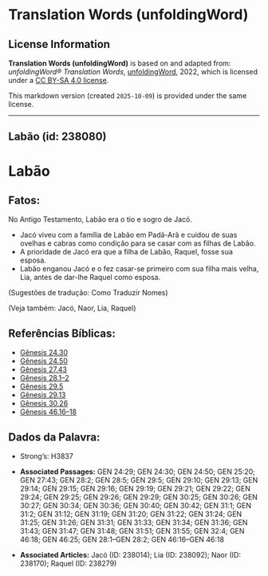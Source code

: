 # Translation Words (unfoldingWord)

## License Information

**Translation Words (unfoldingWord)** is based on and adapted from: _unfoldingWord® Translation Words_, [unfoldingWord](https://unfoldingword.org/utw), 2022, which is licensed under a [CC BY-SA 4.0 license](https://creativecommons.org/licenses/by-sa/4.0/legalcode.en).

This markdown version (created `2025-10-09`) is provided under the same license.



--------------------------------

## Labão (id: 238080)

Labão
=====

Fatos:
------

No Antigo Testamento, Labão era o tio e sogro de Jacó.

* Jacó viveu com a família de Labão em Padã\-Arã e cuidou de suas ovelhas e cabras como condição para se casar com as filhas de Labão.
* A prioridade de Jacó era que a filha de Labão, Raquel, fosse sua esposa.
* Labão enganou Jacó e o fez casar\-se primeiro com sua filha mais velha, Lia, antes de dar\-lhe Raquel como esposa.

(Sugestões de tradução: Como Traduzir Nomes)

(Veja também: Jacó, Naor, Lia, Raquel)

Referências Bíblicas:
---------------------

* [Gênesis 24\.30](https://ref.ly/Gen24:30)
* [Gênesis 24\.50](https://ref.ly/Gen24:50)
* [Gênesis 27\.43](https://ref.ly/Gen27:43)
* [Gênesis 28\.1–2](https://ref.ly/Gen28:1-Gen28:2)
* [Gênesis 29\.5](https://ref.ly/Gen29:5)
* [Gênesis 29\.13](https://ref.ly/Gen29:13)
* [Gênesis 30\.26](https://ref.ly/Gen30:26)
* [Gênesis 46\.16–18](https://ref.ly/Gen46:16-Gen46:18)

Dados da Palavra:
-----------------

* Strong’s: H3837

* **Associated Passages:** GEN 24:29; GEN 24:30; GEN 24:50; GEN 25:20; GEN 27:43; GEN 28:2; GEN 28:5; GEN 29:5; GEN 29:10; GEN 29:13; GEN 29:14; GEN 29:15; GEN 29:16; GEN 29:19; GEN 29:21; GEN 29:22; GEN 29:24; GEN 29:25; GEN 29:26; GEN 29:29; GEN 30:25; GEN 30:26; GEN 30:27; GEN 30:34; GEN 30:36; GEN 30:40; GEN 30:42; GEN 31:1; GEN 31:2; GEN 31:12; GEN 31:19; GEN 31:20; GEN 31:22; GEN 31:24; GEN 31:25; GEN 31:26; GEN 31:31; GEN 31:33; GEN 31:34; GEN 31:36; GEN 31:43; GEN 31:47; GEN 31:48; GEN 31:51; GEN 31:55; GEN 32:4; GEN 46:18; GEN 46:25; GEN 28:1–GEN 28:2; GEN 46:16–GEN 46:18
* **Associated Articles:** Jacó (ID: 238014); Lia (ID: 238092); Naor (ID: 238170); Raquel (ID: 238279)

